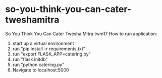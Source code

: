 # so-you-think-you-can-cater-tweshamitra

So You Think You Can Cater
Twesha Mitra
twm17
How to run application:
1. start up a virtual environment
2. run "pip install -r requirements.txt"
3. run "export FLASK_APP=catering.py"
4. run "flask initdb"
5. run "python catering.py"
6. Navigate to localhost:5000